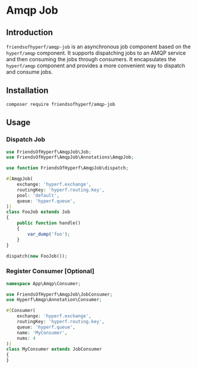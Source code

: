 # Amqp Job

## Introduction

`friendsofhyperf/amqp-job` is an asynchronous job component based on the `hyperf/amqp` component. It supports dispatching jobs to an AMQP service and then consuming the jobs through consumers.
It encapsulates the `hyperf/amqp` component and provides a more convenient way to dispatch and consume jobs.

## Installation

```shell
composer require friendsofhyperf/amqp-job
```

## Usage

### Dispatch Job

```php
use FriendsOfHyperf\AmqpJob\Job;
use FriendsOfHyperf\AmqpJob\Annotations\AmqpJob;

use function FriendsOfHyperf\AmqpJob\dispatch;

#[AmqpJob(
    exchange: 'hyperf.exchange',
    routingKey: 'hyperf.routing.key',
    pool: 'default',
    queue: 'hyperf.queue',
)]
class FooJob extends Job
{
    public function handle()
    {
        var_dump('foo');
    }
}

dispatch(new FooJob());
```

### Register Consumer [Optional]

```php
namespace App\Amqp\Consumer;

use FriendsOfHyperf\AmqpJob\JobConsumer;
use Hyperf\Amqp\Annotation\Consumer;

#[Consumer(
    exchange: 'hyperf.exchange',
    routingKey: 'hyperf.routing.key',
    queue: 'hyperf.queue',
    name: 'MyConsumer',
    nums: 4
)]
class MyConsumer extends JobConsumer
{
}

